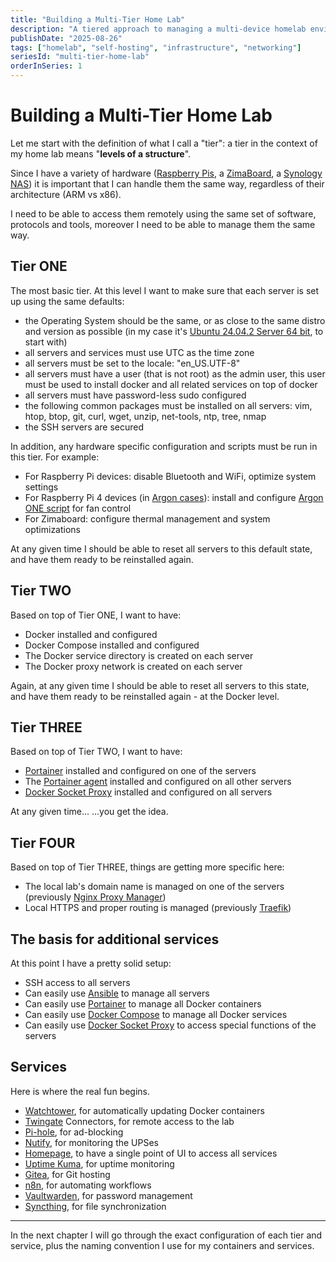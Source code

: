 ```yaml
---
title: "Building a Multi-Tier Home Lab"
description: "A tiered approach to managing a multi-device homelab environment with consistent configuration across different hardware architectures."
publishDate: "2025-08-26"
tags: ["homelab", "self-hosting", "infrastructure", "networking"]
seriesId: "multi-tier-home-lab"
orderInSeries: 1
---
```


# Building a Multi-Tier Home Lab

Let me start with the definition of what I call a "tier": a tier in the context of my home lab means "**levels of a structure**".

Since I have a variety of hardware ([Raspberry Pis](https://www.raspberrypi.com/), a [ZimaBoard](https://www.zimaspace.com/products/single-board-server), a [Synology NAS](https://global.download.synology.com/download/Document/Hardware/DataSheet/DiskStation/18-year/DS718+/enu/Synology_DS718_Plus_Data_Sheet_enu.pdf)) it is important that I can handle them the same way, regardless of their architecture (ARM vs x86).

I need to be able to access them remotely using the same set of software, protocols and tools, moreover I need to be able to manage them the same way.

## Tier ONE

The most basic tier. At this level I want to make sure that each server is set up using the same defaults:

- the Operating System should be the same, or as close to the same distro and version as possible (in my case it's [Ubuntu 24.04.2 Server 64 bit](https://ubuntu.com/download/server), to start with)
- all servers and services must use UTC as the time zone
- all servers must be set to the locale: "en_US.UTF-8"
- all servers must have a user (that is not root) as the admin user, this user must be used to install docker and all related services on top of docker
- all servers must have password-less sudo configured
- the following common packages must be installed on all servers: vim, htop, btop, git, curl, wget, unzip, net-tools, ntp, tree, nmap
- the SSH servers are secured

In addition, any hardware specific configuration and scripts must be run in this tier. For example:

- For Raspberry Pi devices: disable Bluetooth and WiFi, optimize system settings
- For Raspberry Pi 4 devices (in [Argon cases](https://argon40.com/products/argon-one-v3-m-2-nvme-case)): install and configure [Argon ONE script](https://download.argon40.com/argon1.sh) for fan control
- For Zimaboard: configure thermal management and system optimizations

At any given time I should be able to reset all servers to this default state, and have them ready to be reinstalled again.

## Tier TWO

Based on top of Tier ONE, I want to have:

- Docker installed and configured
- Docker Compose installed and configured
- The Docker service directory is created on each server
- The Docker proxy network is created on each server

Again, at any given time I should be able to reset all servers to this state, and have them ready to be reinstalled again - at the Docker level.

## Tier THREE

Based on top of Tier TWO, I want to have:

- [Portainer](https://github.com/portainer/portainer) installed and configured on one of the servers
- The [Portainer agent](https://docs.portainer.io/admin/environments/add/docker/agent) installed and configured on all other servers
- [Docker Socket Proxy](https://github.com/Tecnativa/docker-socket-proxy) installed and configured on all servers

At any given time... ...you get the idea.

## Tier FOUR

Based on top of Tier THREE, things are getting more specific here:

- The local lab's domain name is managed on one of the servers (previously [Nginx Proxy Manager](https://nginxproxymanager.com/))
- Local HTTPS and proper routing is managed (previously [Traefik](https://traefik.io/))

## The basis for additional services

At this point I have a pretty solid setup:

- SSH access to all servers
- Can easily use [Ansible](https://docs.ansible.com/) to manage all servers
- Can easily use [Portainer](https://github.com/portainer/portainer) to manage all Docker containers
- Can easily use [Docker Compose](https://github.com/docker/compose) to manage all Docker services
- Can easily use [Docker Socket Proxy](https://github.com/Tecnativa/docker-socket-proxy) to access special functions of the servers

## Services

Here is where the real fun begins.

- [Watchtower](https://github.com/containrrr/watchtower), for automatically updating Docker containers
- [Twingate](https://www.twingate.com/) Connectors, for remote access to the lab
- [Pi-hole](https://pi-hole.net/), for ad-blocking
- [Nutify](https://github.com/DartSteven/Nutify), for monitoring the UPSes
- [Homepage](https://gethomepage.dev/), to have a single point of UI to access all services
- [Uptime Kuma](https://github.com/louislam/uptime-kuma), for uptime monitoring
- [Gitea](https://gitea.io/), for Git hosting
- [n8n](https://n8n.io/), for automating workflows
- [Vaultwarden](https://github.com/dani-garcia/vaultwarden), for password management
- [Syncthing](https://syncthing.net/), for file synchronization

---

In the next chapter I will go through the exact configuration of each tier and service, plus the naming convention I use for my containers and services.
